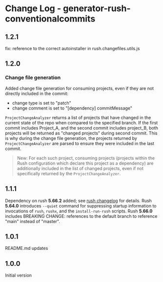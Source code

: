 # Change Log - generator-rush-conventionalcommits

## 1.2.1

fix: reference to the correct autoinstaller in rush.changefiles.utils.js

## 1.2.0

### Change file generation

Added change file generation for consuming projects, even if they are not directly included in the commit:

- change type is set to "patch"
- change comment is set to "[dependency] commitMessage"

`ProjectChangeAnalyzer` returns a list of projects that have changed in the current state of the repo when compared to the specified branch.
If the first commit includes Project_A, and the second commit includes project_B, both projects will be returned as "changed projects" during second commit.
This is why during the change file generation, the projects returned by `ProjectChangeAnalyzer` are parsed to ensure they were included in the last commit.
> New: For each such project, consuming projects (projects within the Rush configuration which declare this project as a dependency) are additionally included in the list of changed projects, even if not specifically returned by the `ProjectChangeAnalyzer`.

## 1.1.1

Dependency on rush **5.66.2** added; see [rush changelog](https://github.com/microsoft/rushstack/blob/main/apps/rush/CHANGELOG.md) for details.
Rush **5.64.0** introduces `--quiet` command for suppressing startup information to invocations of `rush`, `rushx`, and the `install-run-rush` scripts.
Rush **5.66.0** includes BREAKING CHANGE: references to the default branch to reference "main" instead of "master".

## 1.0.1

README.md updates

## 1.0.0

Initial version

